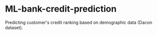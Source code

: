 # ML-bank-credit-prediction
Predicting customer's credit ranking based on demographic data (Dacon dataset). 
